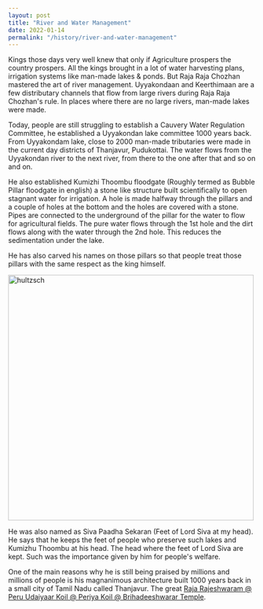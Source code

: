 ```yaml
---
layout: post
title: "River and Water Management"
date: 2022-01-14
permalink: "/history/river-and-water-management"
---
```


Kings those days very well knew that only if Agriculture prospers the country prospers. All the kings brought in a lot of water harvesting plans, irrigation systems like man-made lakes & ponds. But Raja Raja Chozhan mastered the art of river management. Uyyakondaan and Keerthimaan are a few distributary channels that flow from large rivers during Raja Raja Chozhan's rule. In places where there are no large rivers, man-made lakes were made.

<!--more-->

Today, people are still struggling to establish a Cauvery Water Regulation Committee, he established a Uyyakondan lake committee 1000 years back. From Uyyakondam lake, close to 2000 man-made tributaries were made in the current day districts of Thanjavur, Pudukottai. The water flows from the Uyyakondan river to the next river, from there to the one after that and so on and on.

He also established Kumizhi Thoombu floodgate (Roughly termed as Bubble Pillar floodgate in english) a stone like structure built scientifically to open stagnant water for irrigation. A hole is made halfway through the pillars and a couple of holes at the bottom and the holes are covered with a stone. Pipes are connected to the underground of the pillar for the water to flow for agricultural fields. The pure water flows through the 1st hole and the dirt flows along with the water through the 2nd hole. This reduces the sedimentation under the lake.

He has also carved his names on those pillars so that people treat those pillars with the same respect as the king himself.

<img src="{{ site.url }}/assets/madhagu.jpg" alt="hultzsch" class="inline" height=500/>

He was also named as Siva Paadha Sekaran (Feet of Lord Siva at my head). He says that he keeps the feet of people who preserve such lakes and Kumizhu Thoombu at his head. The head where the feet of Lord Siva are kept. Such was the importance given by him for people's welfare.

One of the main reasons why he is still being praised by millions and millions of people is his magnanimous architecture built 1000 years back in a small city of Tamil Nadu called Thanjavur. The great [Raja Rajeshwaram @ Peru Udaiyaar Koil @ Periya Koil @ Brihadeeshwarar Temple](history/periya-koil). 